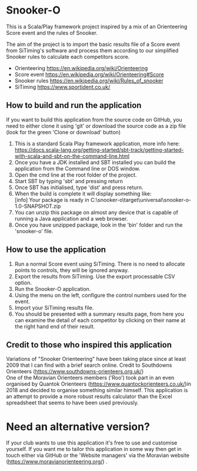 # Snooker-O
This is a Scala/Play framework project inspired by a mix of an Orienteering Score event and the rules of Snooker.  

The aim of the project is to import the basic results file of a Score event from SiTiming's software and process them according to our simplified Snooker rules to calculate each competitors score.

* Orienteering https://en.wikipedia.org/wiki/Orienteering
* Score event  https://en.wikipedia.org/wiki/Orienteering#Score
* Snooker rules https://en.wikipedia.org/wiki/Rules_of_snooker
* SiTiming https://www.sportident.co.uk/

## How to build and run the application
If you want to build this application from the source code on GitHub, you need to either clone it using 'git'
 or download the source code as a zip file (look for the green 'Clone or download' button)  
1. This is a standard Scala Play framework application, more info here:  https://docs.scala-lang.org/getting-started/sbt-track/getting-started-with-scala-and-sbt-on-the-command-line.html  
2. Once you have a JDK installed and SBT installed you can build the application from the Command line or DOS window.  
3. Open the cmd line at the root folder of the project.
4. Start SBT by typing 'sbt' and pressing return
5. Once SBT has initialised, type 'dist' and press return.
6. When the build is complete it will display something like:  
 [info] Your package is ready in C:\snooker-o\target\universal\snooker-o-1.0-SNAPSHOT.zip
7. You can unzip this package on almost any device that is capable of running a Java application and a web browser.  
8. Once you have unzipped package, look in the 'bin' folder and run the 'snooker-o' file.


## How to use the application
1. Run a normal Score event using SiTiming.  There is no need to allocate points to controls, they will be ignored anyway.
2. Export the results from SiTiming.  Use the export processable CSV option.
3. Run the Snooker-O application.  
4. Using the menu on the left, configure the control numbers used for the event.  
5. Import your SiTiming results file.
6. You should be presented with a summary results page, from here you can examine the detail of each competitor by
 clicking on their name at the right hand end of their result.   

## Credit to those who inspired this application
Variations of "Snooker Orienteering" have been taking place since at least 2009 that I can find with a brief search online. Credit to Southdowns Orienteers (https://www.southdowns-orienteers.org.uk/)  
One of the Moravian Orienteers members ('Roo') took part in an even organised by Quantok Orienteers (https://www.quantockorienteers.co.uk/)in 2018 and decided 
to organise something similar himself.  This application is an attempt to provide a more robust results calculator than the Excel spreadsheet
that seems to have been used previously.  

# Need an alternative version?
If your club wants to use this application it's free to use and customise yourself.  If you want me to tailor this application in some way 
then get in touch either via GitHub or the 'Website managers' via the Moravian website (https://www.moravianorienteering.org/) .